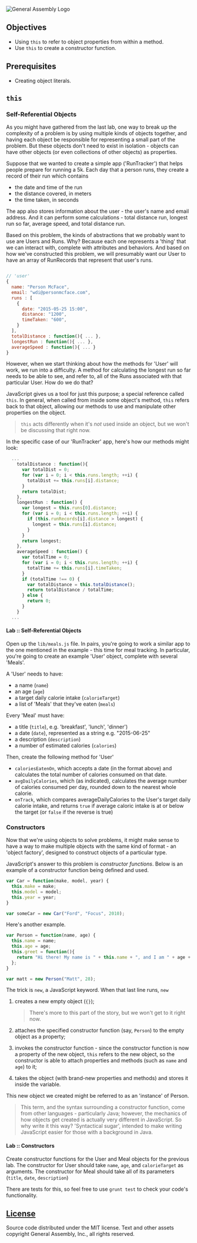 ![General Assembly Logo](https://camo.githubusercontent.com/1a91b05b8f4d44b5bbfb83abac2b0996d8e26c92/687474703a2f2f692e696d6775722e636f6d2f6b6538555354712e706e67)

## Objectives
- Using `this` to refer to object properties from within a method.
- Use `this` to create a constructor function.

## Prerequisites
- Creating object literals.


## `this`
### Self-Referential Objects

As you might have gathered from the last lab, one way to break up the complexity of a problem is by using multiple kinds of objects together, and having each object be responsible for representing a small part of the problem. But these objects don't need to exist in isolation - objects can have other objects (or even collections of other objects) as properties.

Suppose that we wanted to create a simple app ('RunTracker') that helps people prepare for running a 5k. Each day that a person runs, they create a record of their run which contains
- the date and time of the run
- the distance covered, in meters
- the time taken, in seconds

The app also stores information about the user - the user's name and email address. And it can perform some calculations - total distance run, longest run so far, average speed, and total distance run.

Based on this problem, the kinds of abstractions that we probably want to use are Users and Runs. Why? Because each one represents a 'thing' that we can interact with, complete with attributes and behaviors. And based on how we've constructed this problem, we will presumably want our User to have an array of RunRecords that represent that user's runs.

```javascript

// 'user'
{
  name: "Person McFace",
  email: "wdi@personmcface.com",
  runs : [
    {
      date: "2015-05-25 15:00",
      distance: "1200",
      timeTaken: "600",
    }
  ],
  totalDistance : function(){ ... },
  longestRun : function(){ ... },
  averageSpeed : function(){ ... }
}

```

However, when we start thinking about how the methods for 'User' will work, we run into a difficulty. A method for calculating the longest run so far needs to be able to see, and refer to, all of the Runs associated with that particular User. How do we do that?

JavaScript gives us a tool for just this purpose; a special reference called `this`. In general, when called from inside some object's method, `this` refers back to that object, allowing our methods to use and manipulate other properties on the object.

> `this` acts differently when it's _not_ used inside an object, but we won't be discussing that right now.

In the specific case of our 'RunTracker' app, here's how our methods might look:

```javascript
  ...
    totalDistance : function(){
      var totalDist = 0;
      for (var i = 0; i < this.runs.length; ++i) {
        totalDist += this.runs[i].distance;
      }
      return totalDist;
    },
    longestRun : function() {
      var longest = this.runs[0].distance;
      for (var i = 0; i < this.runs.length; ++i) {
        if (this.runRecords[i].distance > longest) {
          longest = this.runs[i].distance;
        }
      }
      return longest;
    },
    averageSpeed : function() {
      var totalTime = 0;
      for (var i = 0; i < this.runs.length; ++i) {
        totalTime += this.runs[i].timeTaken;
      }
      if (totalTime !== 0) {
        var totalDistance = this.totalDistance();
        return totalDistance / totalTime;
      } else {
        return 0;
      }
    }
  ...
```

#### Lab :: Self-Referential Objects

Open up the `lib/meals.js` file. In pairs, you're going to work a similar app to the one mentioned in the example - this time for meal tracking. In particular, you're going to create an example 'User' object, complete with several 'Meals'.

A 'User' needs to have:
- a name (`name`)
- an age (`age`)
- a target daily calorie intake (`calorieTarget`)
- a list of 'Meals' that they've eaten (`meals`)

Every 'Meal' must have:
- a title (`title`), e.g. 'breakfast', 'lunch', 'dinner')
- a date (`date`), represented as a string e.g. "2015-06-25"
- a description (`description`)
- a number of estimated calories (`calories`)

Then, create the following method for 'User'
- `caloriesEatenOn`, which accepts a date (in the format above) and calculates the total number of calories consumed on that date.
- `avgDailyCalories`, which (as indicated), calculates the average number of calories consumed per day, rounded down to the nearest whole calorie.
- `onTrack`, which compares averageDailyCalories to the User's target daily calorie intake, and returns `true` if average caloric intake is at or below the target (or `false` if the reverse is true)

### Constructors

Now that we're using objects to solve problems, it might make sense to have a way to make multiple objects with the same kind of format - an 'object factory', designed to construct objects of a particular type.

JavaScript's answer to this problem is _constructor functions_. Below is an example of a constructor function being defined and used.

```javascript
var Car = function(make, model, year) {
  this.make = make;
  this.model = model;
  this.year = year;
}

var someCar = new Car("Ford", "Focus", 2010);
```

Here's another example.

```javascript
var Person = function(name, age) {
  this.name = name;
  this.age = age;
  this.greet = function(){
    return "Hi there! My name is " + this.name + ", and I am " + age + " years old.";
  };
}

var matt = new Person("Matt", 28);
```

The trick is `new`, a JavaScript keyword. When that last line runs, `new`

1. creates a new empty object (`{}`);

    > There's more to this part of the story, but we won't get to it right now.

2. attaches the specified constructor function (say, `Person`) to the empty object as a property;

3. invokes the constructor function - since the constructor function is now a property of the new object, `this` refers to the new object, so the constructor is able to attach properties and methods (such as `name` and `age`) to it;

4. takes the object (with brand-new properties and methods) and stores it inside the variable.

This new object we created might be referred to as an 'instance' of Person.

> This term, and the syntax surrounding a constructor function, come from other languages - particularly Java; however, the mechanics of how objects get created is actually very different in JavaScript. So why write it this way? 'Syntactical sugar', intended to make writing JavaScript easier for those with a background in Java.

#### Lab :: Constructors

Create constructor functions for the User and Meal objects for the previous lab. The constructor for User should take `name`, `age`, and `calorieTarget` as arguments. The constructor for Meal should take all of its parameters (`title`, `date`, `description`)


There are tests for this, so feel free to use `grunt test` to check your code's functionality.

[License](LICENSE)
------------------

Source code distributed under the MIT license. Text and other assets copyright
General Assembly, Inc., all rights reserved.
